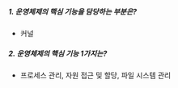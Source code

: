 ##### 1. 운영체제의 핵심 기능을 담당하는 부분은?

- 커널

##### 2. 운영체제의 핵심 기능 1가지는?

- 프로세스 관리, 자원 접근 및 할당, 파일 시스템 관리
